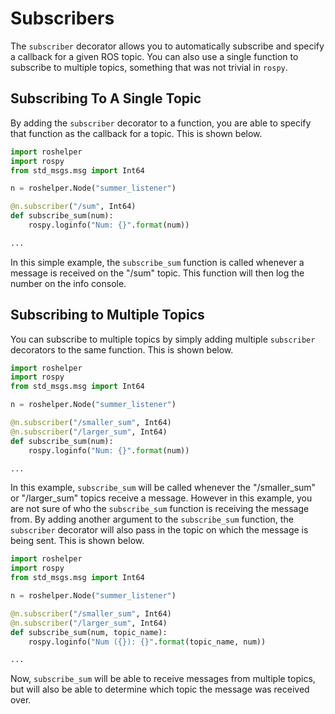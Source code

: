 # Subscribers

The `subscriber` decorator allows you to automatically subscribe and specify a
callback for a given ROS topic. You can also use a single function to subscribe
to multiple topics, something that was not trivial in `rospy`.

## Subscribing To A Single Topic

By adding the `subscriber` decorator to a function, you are able to specify
that function as the callback for a topic. This is shown below.

```python
import roshelper
import rospy
from std_msgs.msg import Int64

n = roshelper.Node("summer_listener")

@n.subscriber("/sum", Int64)
def subscribe_sum(num):
    rospy.loginfo("Num: {}".format(num))

...
```

In this simple example, the `subscribe_sum` function is called whenever a
message is received on the "/sum" topic. This function will then log the number
on the info console.

## Subscribing to Multiple Topics

You can subscribe to multiple topics by simply adding multiple `subscriber`
decorators to the same function. This is shown below.

```python
import roshelper
import rospy
from std_msgs.msg import Int64

n = roshelper.Node("summer_listener")

@n.subscriber("/smaller_sum", Int64)
@n.subscriber("/larger_sum", Int64)
def subscribe_sum(num):
    rospy.loginfo("Num: {}".format(num))

...
```

In this example, `subscribe_sum` will be called whenever the "/smaller_sum" or
"/larger_sum" topics receive a message. However in this example, you are not
sure of who the `subscribe_sum` function is receiving the message from. By
adding another argument to the `subscribe_sum` function, the `subscriber`
decorator will also pass in the topic on which the message is being sent. This
is shown below. 

```python
import roshelper
import rospy
from std_msgs.msg import Int64

n = roshelper.Node("summer_listener")

@n.subscriber("/smaller_sum", Int64)
@n.subscriber("/larger_sum", Int64)
def subscribe_sum(num, topic_name):
    rospy.loginfo("Num ({}): {}".format(topic_name, num))

...
```

Now, `subscribe_sum` will be able to receive messages from multiple topics, but
will also be able to determine which topic the message was received over.
